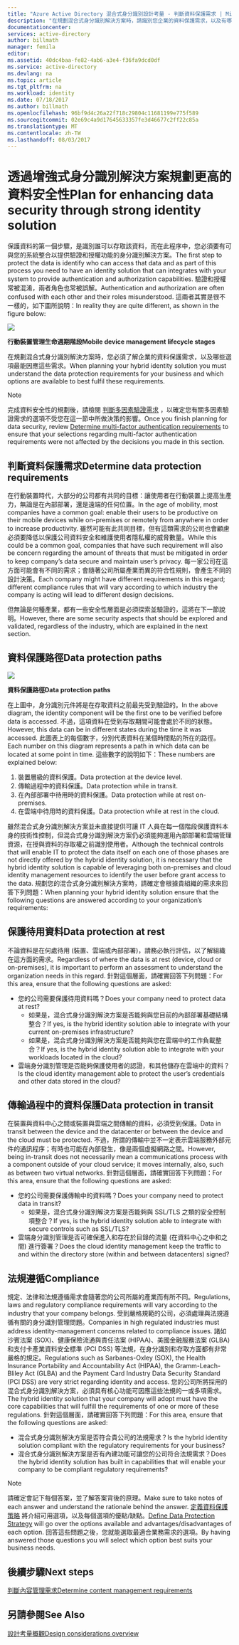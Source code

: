 ```yaml
---
title: "Azure Active Directory 混合式身分識別設計考量 - 判斷資料保護需求 | Microsoft Docs"
description: "在規劃混合式身分識別解決方案時，請識別您企業的資料保護需求，以及有哪些可用選項可充分因應這些需求。"
documentationcenter: 
services: active-directory
author: billmath
manager: femila
editor: 
ms.assetid: 40dc4baa-fe82-4ab6-a3e4-f36fa9dcd0df
ms.service: active-directory
ms.devlang: na
ms.topic: article
ms.tgt_pltfrm: na
ms.workload: identity
ms.date: 07/18/2017
ms.author: billmath
ms.openlocfilehash: 96bf9d4c26a22f718c29804c11681199e775f589
ms.sourcegitcommit: 02e69c4a9d17645633357fe3d46677c2ff22c85a
ms.translationtype: MT
ms.contentlocale: zh-TW
ms.lasthandoff: 08/03/2017
---
```

# <a name="plan-for-enhancing-data-security-through-strong-identity-solution"></a><span data-ttu-id="9f784-103">透過增強式身分識別解決方案規劃更高的資料安全性</span><span class="sxs-lookup"><span data-stu-id="9f784-103">Plan for enhancing data security through strong identity solution</span></span>
<span data-ttu-id="9f784-104">保護資料的第一個步驟，是識別誰可以存取該資料，而在此程序中，您必須要有可與您的系統整合以提供驗證和授權功能的身分識別解決方案。</span><span class="sxs-lookup"><span data-stu-id="9f784-104">The first step to protect the data is identify who can access that data and as part of this process you need to have an identity solution that can integrates with your system to provide authentication and authorization capabilities.</span></span> <span data-ttu-id="9f784-105">驗證和授權常被混淆，兩者角色也常被誤解。</span><span class="sxs-lookup"><span data-stu-id="9f784-105">Authentication and authorization are often confused with each other and their roles misunderstood.</span></span> <span data-ttu-id="9f784-106">這兩者其實是很不一樣的，如下圖所說明：</span><span class="sxs-lookup"><span data-stu-id="9f784-106">In reality they are quite different, as shown in the figure below:</span></span>

![](./media/hybrid-id-design-considerations/mobile-devicemgt-lifecycle.png)

<span data-ttu-id="9f784-107">**行動裝置管理生命週期階段**</span><span class="sxs-lookup"><span data-stu-id="9f784-107">**Mobile device management lifecycle stages**</span></span>

<span data-ttu-id="9f784-108">在規劃混合式身分識別解決方案時，您必須了解企業的資料保護需求，以及哪些選項最能因應這些需求。</span><span class="sxs-lookup"><span data-stu-id="9f784-108">When planning your hybrid identity solution you must understand the data protection requirements for your business and which options are available to best fulfil these requirements.</span></span>

> [!NOTE]
> <span data-ttu-id="9f784-109">完成資料安全性的規劃後，請檢閱 [判斷多因素驗證需求](active-directory-hybrid-identity-design-considerations-multifactor-auth-requirements.md) ，以確定您有關多因素驗證需求的選項不受您在這一節中所做決策的影響。</span><span class="sxs-lookup"><span data-stu-id="9f784-109">Once you finish planning for data security, review [Determine multi-factor authentication requirements](active-directory-hybrid-identity-design-considerations-multifactor-auth-requirements.md) to ensure that your selections regarding multi-factor authentication requirements were not affected by the decisions you made in this section.</span></span>
> 
> 

## <a name="determine-data-protection-requirements"></a><span data-ttu-id="9f784-110">判斷資料保護需求</span><span class="sxs-lookup"><span data-stu-id="9f784-110">Determine data protection requirements</span></span>
<span data-ttu-id="9f784-111">在行動裝置時代，大部分的公司都有共同的目標：讓使用者在行動裝置上提高生產力，無論是在內部部署，還是遠端的任何位置。</span><span class="sxs-lookup"><span data-stu-id="9f784-111">In the age of mobility, most companies have a common goal: enable their users to be productive on their mobile devices while on-premises or remotely from anywhere in order to increase productivity.</span></span> <span data-ttu-id="9f784-112">雖然可能有此共同目標，但有這類需求的公司也會顧慮必須要降低以保護公司資料安全和維護使用者隱私權的威脅數量。</span><span class="sxs-lookup"><span data-stu-id="9f784-112">While this could be a common goal, companies that have such requirement will also be concern regarding the amount of threats that must be mitigated in order to keep company’s data secure and maintain user’s privacy.</span></span> <span data-ttu-id="9f784-113">每一家公司在這方面可能會有不同的需求；會隨著公司所屬產業而異的符合性規則，會產生不同的設計決策。</span><span class="sxs-lookup"><span data-stu-id="9f784-113">Each company might have different requirements in this regard; different compliance rules that will vary according to which industry the company is acting will lead to different design decisions.</span></span> 

<span data-ttu-id="9f784-114">但無論是何種產業，都有一些安全性層面是必須探索並驗證的，這將在下一節說明。</span><span class="sxs-lookup"><span data-stu-id="9f784-114">However, there are some security aspects that should be explored and validated, regardless of the industry, which are explained in the next section.</span></span>

## <a name="data-protection-paths"></a><span data-ttu-id="9f784-115">資料保護路徑</span><span class="sxs-lookup"><span data-stu-id="9f784-115">Data protection paths</span></span>
![](./media/hybrid-id-design-considerations/data-protection-paths.png)

<span data-ttu-id="9f784-116">**資料保護路徑**</span><span class="sxs-lookup"><span data-stu-id="9f784-116">**Data protection paths**</span></span>

<span data-ttu-id="9f784-117">在上圖中，身分識別元件將是在存取資料之前最先受到驗證的。</span><span class="sxs-lookup"><span data-stu-id="9f784-117">In the above diagram, the identity component will be the first one to be verified before data is accessed.</span></span> <span data-ttu-id="9f784-118">不過，這項資料在受到存取期間可能會處於不同的狀態。</span><span class="sxs-lookup"><span data-stu-id="9f784-118">However, this data can be in different states during the time it was accessed.</span></span> <span data-ttu-id="9f784-119">此圖表上的每個數字，分別代表資料在某個時間點的所在的路徑。</span><span class="sxs-lookup"><span data-stu-id="9f784-119">Each number on this diagram represents a path in which data can be located at some point in time.</span></span> <span data-ttu-id="9f784-120">這些數字的說明如下：</span><span class="sxs-lookup"><span data-stu-id="9f784-120">These numbers are explained below:</span></span>

1. <span data-ttu-id="9f784-121">裝置層級的資料保護。</span><span class="sxs-lookup"><span data-stu-id="9f784-121">Data protection at the device level.</span></span>
2. <span data-ttu-id="9f784-122">傳輸過程中的資料保護。</span><span class="sxs-lookup"><span data-stu-id="9f784-122">Data protection while in transit.</span></span>
3. <span data-ttu-id="9f784-123">在內部部署中待用時的資料保護。</span><span class="sxs-lookup"><span data-stu-id="9f784-123">Data protection while at rest on-premises.</span></span>
4. <span data-ttu-id="9f784-124">在雲端中待用時的資料保護。</span><span class="sxs-lookup"><span data-stu-id="9f784-124">Data protection while at rest in the cloud.</span></span>

<span data-ttu-id="9f784-125">雖然混合式身分識別解決方案並未直接提供可讓 IT 人員在每一個階段保護資料本身的技術性控制，但混合式身分識別解決方案仍必須能夠運用內部部署和雲端管理資源，在授與資料的存取權之前識別使用者。</span><span class="sxs-lookup"><span data-stu-id="9f784-125">Although the technical controls that will enable IT to protect the data itself on each one of those phases are not directly offered by the hybrid identity solution, it is necessary that the hybrid identity solution is capable of leveraging both on-premises and cloud identity management resources to identify the user before grant access to the data.</span></span> <span data-ttu-id="9f784-126">規劃您的混合式身分識別解決方案時，請確定會根據貴組織的需求來回答下列問題：</span><span class="sxs-lookup"><span data-stu-id="9f784-126">When planning your hybrid identity solution ensure that the following questions are answered according to your organization’s requirements:</span></span>

## <a name="data-protection-at-rest"></a><span data-ttu-id="9f784-127">保護待用資料</span><span class="sxs-lookup"><span data-stu-id="9f784-127">Data protection at rest</span></span>
<span data-ttu-id="9f784-128">不論資料是在何處待用 (裝置、雲端或內部部署)，請務必執行評估，以了解組織在這方面的需求。</span><span class="sxs-lookup"><span data-stu-id="9f784-128">Regardless of where the data is at rest (device, cloud or on-premises), it is important to perform an assessment to understand the organization needs in this regard.</span></span> <span data-ttu-id="9f784-129">針對這個層面，請確實回答下列問題：</span><span class="sxs-lookup"><span data-stu-id="9f784-129">For this area, ensure that the following questions are asked:</span></span>

* <span data-ttu-id="9f784-130">您的公司需要保護待用資料嗎？</span><span class="sxs-lookup"><span data-stu-id="9f784-130">Does your company need to protect data at rest?</span></span>
  * <span data-ttu-id="9f784-131">如果是，混合式身分識別解決方案是否能夠與您目前的內部部署基礎結構整合？</span><span class="sxs-lookup"><span data-stu-id="9f784-131">If yes, is the hybrid identity solution able to integrate with your current on-premises infrastructure?</span></span>
  * <span data-ttu-id="9f784-132">如果是，混合式身分識別解決方案是否能夠與您在雲端中的工作負載整合？</span><span class="sxs-lookup"><span data-stu-id="9f784-132">If yes, is the hybrid identity solution able to integrate with your workloads located in the cloud?</span></span>
* <span data-ttu-id="9f784-133">雲端身分識別管理是否能夠保護使用者的認證，和其他儲存在雲端中的資料？</span><span class="sxs-lookup"><span data-stu-id="9f784-133">Is the cloud identity management able to protect the user’s credentials and other data stored in the cloud?</span></span>

## <a name="data-protection-in-transit"></a><span data-ttu-id="9f784-134">傳輸過程中的資料保護</span><span class="sxs-lookup"><span data-stu-id="9f784-134">Data protection in transit</span></span>
<span data-ttu-id="9f784-135">在裝置與資料中心之間或裝置與雲端之間傳輸的資料，必須受到保護。</span><span class="sxs-lookup"><span data-stu-id="9f784-135">Data in transit between the device and the datacenter or between the device and the cloud must be protected.</span></span> <span data-ttu-id="9f784-136">不過，所謂的傳輸中並不一定表示雲端服務外部元件的通訊程序；有時也可能在內部發生，像是兩個虛擬網路之間。</span><span class="sxs-lookup"><span data-stu-id="9f784-136">However, being in-transit does not necessarily mean a communications process with a component outside of your cloud service; it moves internally, also, such as between two virtual networks.</span></span> <span data-ttu-id="9f784-137">針對這個層面，請確實回答下列問題：</span><span class="sxs-lookup"><span data-stu-id="9f784-137">For this area, ensure that the following questions are asked:</span></span>

* <span data-ttu-id="9f784-138">您的公司需要保護傳輸中的資料嗎？</span><span class="sxs-lookup"><span data-stu-id="9f784-138">Does your company need to protect data in transit?</span></span>
  * <span data-ttu-id="9f784-139">如果是，混合式身分識別解決方案是否能夠與 SSL/TLS 之類的安全控制項整合？</span><span class="sxs-lookup"><span data-stu-id="9f784-139">If yes, is the hybrid identity solution able to integrate with secure controls such as SSL/TLS?</span></span>
* <span data-ttu-id="9f784-140">雲端身分識別管理是否可確保進入和存在於目錄的流量 (在資料中心之中和之間) 進行簽署？</span><span class="sxs-lookup"><span data-stu-id="9f784-140">Does the cloud identity management keep the traffic to and within the directory store (within and between datacenters) signed?</span></span>

## <a name="compliance"></a><span data-ttu-id="9f784-141">法規遵循</span><span class="sxs-lookup"><span data-stu-id="9f784-141">Compliance</span></span>
<span data-ttu-id="9f784-142">規定、法律和法規遵循需求會隨著您的公司所屬的產業而有所不同。</span><span class="sxs-lookup"><span data-stu-id="9f784-142">Regulations, laws and regulatory compliance requirements will vary according to the industry that your company belongs.</span></span> <span data-ttu-id="9f784-143">受到嚴格規範的公司，必須處理與法規遵循有關的身分識別管理問題。</span><span class="sxs-lookup"><span data-stu-id="9f784-143">Companies in high regulated industries must address identity-management concerns related to compliance issues.</span></span> <span data-ttu-id="9f784-144">諸如沙賓法案 (SOX)、健康保險流通與責任法案 (HIPAA)、美國金融服務法案 (GLBA) 和支付卡產業資料安全標準 (PCI DSS) 等法規，在身分識別和存取方面都有非常嚴格的規定。</span><span class="sxs-lookup"><span data-stu-id="9f784-144">Regulations such as Sarbanes-Oxley (SOX), the Health Insurance Portability and Accountability Act (HIPAA), the Gramm-Leach-Bliley Act (GLBA) and the Payment Card Industry Data Security Standard (PCI DSS) are very strict regarding identity and access.</span></span> <span data-ttu-id="9f784-145">您的公司所將採用的混合式身分識別解決方案，必須具有核心功能可因應這些法規的一或多項需求。</span><span class="sxs-lookup"><span data-stu-id="9f784-145">The hybrid identity solution that your company will adopt must have the core capabilities that will fulfill the requirements of one or more of these regulations.</span></span> <span data-ttu-id="9f784-146">針對這個層面，請確實回答下列問題：</span><span class="sxs-lookup"><span data-stu-id="9f784-146">For this area, ensure that the following questions are asked:</span></span>

* <span data-ttu-id="9f784-147">混合式身分識別解決方案是否符合貴公司的法規需求？</span><span class="sxs-lookup"><span data-stu-id="9f784-147">Is the hybrid identity solution compliant with the regulatory requirements for your business?</span></span>
* <span data-ttu-id="9f784-148">混合式身分識別解決方案是否有內建功能可讓您的公司符合法規需求？</span><span class="sxs-lookup"><span data-stu-id="9f784-148">Does the hybrid identity solution has built in capabilities that will enable your company to be compliant regulatory requirements?</span></span> 

> [!NOTE]
> <span data-ttu-id="9f784-149">請確定會記下每個答案，並了解答案背後的原理。</span><span class="sxs-lookup"><span data-stu-id="9f784-149">Make sure to take notes of each answer and understand the rationale behind the answer.</span></span> <span data-ttu-id="9f784-150">[定義資料保護策略](active-directory-hybrid-identity-design-considerations-data-protection-strategy.md) 將介紹可用選項，以及每個選項的優點/缺點。</span><span class="sxs-lookup"><span data-stu-id="9f784-150">[Define Data Protection Strategy](active-directory-hybrid-identity-design-considerations-data-protection-strategy.md) will go over the options available and advantages/disadvantages of each option.</span></span>  <span data-ttu-id="9f784-151">回答這些問題之後，您就能選取最適合業務需求的選項。</span><span class="sxs-lookup"><span data-stu-id="9f784-151">By having answered those questions you will select which option best suits your business needs.</span></span>
> 
> 

## <a name="next-steps"></a><span data-ttu-id="9f784-152">後續步驟</span><span class="sxs-lookup"><span data-stu-id="9f784-152">Next steps</span></span>
 [<span data-ttu-id="9f784-153">判斷內容管理需求</span><span class="sxs-lookup"><span data-stu-id="9f784-153">Determine content management requirements</span></span>](active-directory-hybrid-identity-design-considerations-contentmgt-requirements.md)

## <a name="see-also"></a><span data-ttu-id="9f784-154">另請參閱</span><span class="sxs-lookup"><span data-stu-id="9f784-154">See Also</span></span>
[<span data-ttu-id="9f784-155">設計考量概觀</span><span class="sxs-lookup"><span data-stu-id="9f784-155">Design considerations overview</span></span>](active-directory-hybrid-identity-design-considerations-overview.md)


